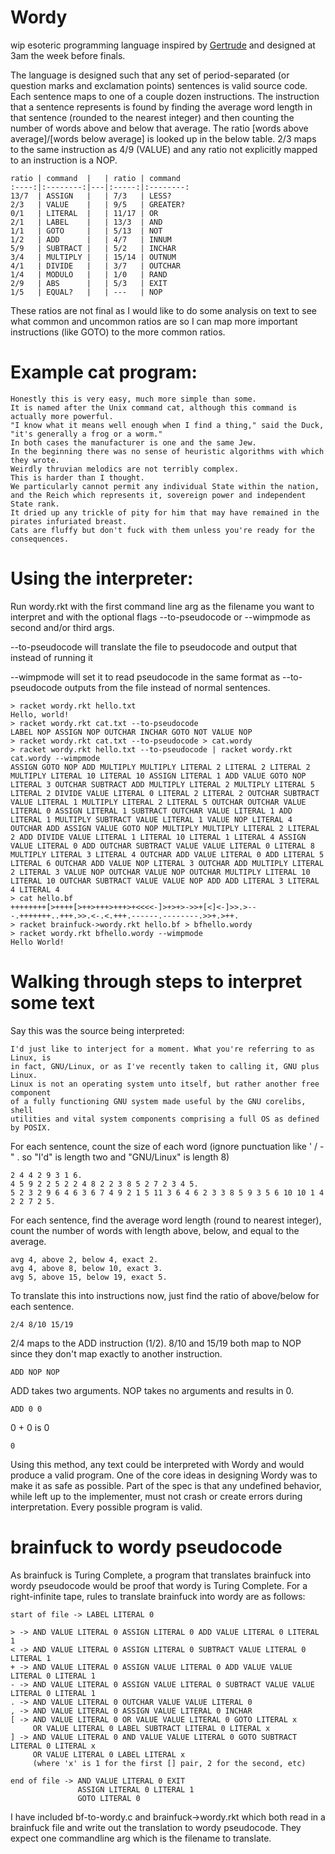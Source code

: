 # Wordy
wip esoteric programming language inspired by [Gertrude](http://p-nand-q.com/programming/languages/gplz/gertrude.html) and designed at 3am the week before finals.

The language is designed such that any set of period-separated (or question marks and exclamation points) sentences is valid source code. Each sentence maps to one of a couple dozen instructions. The instruction that a sentence represents is found by finding the average word length in that sentence (rounded to the nearest integer) and then counting the number of words above and below that average. The ratio [words above average]/[words below average] is looked up in the below table. 2/3 maps to the same instruction as 4/9 (VALUE) and any ratio not explicitly mapped to an instruction is a NOP.

    ratio | command  |   | ratio | command 
    :----:|:--------:|---|:-----:|:--------:
    13/7  | ASSIGN   |   | 7/3   | LESS?   
    2/3   | VALUE    |   | 9/5   | GREATER?
    0/1   | LITERAL  |   | 11/17 | OR      
    2/1   | LABEL    |   | 13/3  | AND     
    1/1   | GOTO     |   | 5/13  | NOT     
    1/2   | ADD      |   | 4/7   | INNUM   
    5/9   | SUBTRACT |   | 5/2   | INCHAR  
    3/4   | MULTIPLY |   | 15/14 | OUTNUM  
    4/1   | DIVIDE   |   | 3/7   | OUTCHAR 
    1/4   | MODULO   |   | 1/0   | RAND    
    2/9   | ABS      |   | 5/3   | EXIT    
    1/5   | EQUAL?   |   | ---   | NOP     

These ratios are not final as I would like to do some analysis on text to see what common and uncommon ratios are so I can map more important instructions (like GOTO) to the more common ratios.

# Example cat program:

    Honestly this is very easy, much more simple than some.  
    It is named after the Unix command cat, although this command is actually more powerful.
    "I know what it means well enough when I find a thing," said the Duck, "it's generally a frog or a worm."
    In both cases the manufacturer is one and the same Jew.
    In the beginning there was no sense of heuristic algorithms with which they wrote.
    Weirdly thruvian melodics are not terribly complex.
    This is harder than I thought.
    We particularly cannot permit any individual State within the nation, and the Reich which represents it, sovereign power and independent State rank.
    It dried up any trickle of pity for him that may have remained in the pirates infuriated breast.
    Cats are fluffy but don't fuck with them unless you're ready for the consequences.

# Using the interpreter:

Run wordy.rkt with the first command line arg as the filename you want to interpret and with the optional flags --to-pseudocode or --wimpmode as second and/or third args. 

--to-pseudocode will translate the file to pseudocode and output that instead of running it

--wimpmode will set it to read pseudocode in the same format as --to-pseudocode outputs from the file instead of normal sentences.

    > racket wordy.rkt hello.txt
    Hello, world!
    > racket wordy.rkt cat.txt --to-pseudocode
    LABEL NOP ASSIGN NOP OUTCHAR INCHAR GOTO NOT VALUE NOP
    > racket wordy.rkt cat.txt --to-pseudocode > cat.wordy
    > racket wordy.rkt hello.txt --to-pseudocode | racket wordy.rkt cat.wordy --wimpmode
    ASSIGN GOTO NOP ADD MULTIPLY MULTIPLY LITERAL 2 LITERAL 2 LITERAL 2 MULTIPLY LITERAL 10 LITERAL 10 ASSIGN LITERAL 1 ADD VALUE GOTO NOP LITERAL 3 OUTCHAR SUBTRACT ADD MULTIPLY LITERAL 2 MULTIPLY LITERAL 5 LITERAL 2 DIVIDE VALUE LITERAL 0 LITERAL 2 LITERAL 2 OUTCHAR SUBTRACT VALUE LITERAL 1 MULTIPLY LITERAL 2 LITERAL 5 OUTCHAR OUTCHAR VALUE LITERAL 0 ASSIGN LITERAL 1 SUBTRACT OUTCHAR VALUE LITERAL 1 ADD LITERAL 1 MULTIPLY SUBTRACT VALUE LITERAL 1 VALUE NOP LITERAL 4 OUTCHAR ADD ASSIGN VALUE GOTO NOP MULTIPLY MULTIPLY LITERAL 2 LITERAL 2 ADD DIVIDE VALUE LITERAL 1 LITERAL 10 LITERAL 1 LITERAL 4 ASSIGN VALUE LITERAL 0 ADD OUTCHAR SUBTRACT VALUE VALUE LITERAL 0 LITERAL 8 MULTIPLY LITERAL 3 LITERAL 4 OUTCHAR ADD VALUE LITERAL 0 ADD LITERAL 5 LITERAL 6 OUTCHAR ADD VALUE NOP LITERAL 3 OUTCHAR ADD MULTIPLY LITERAL 2 LITERAL 3 VALUE NOP OUTCHAR VALUE NOP OUTCHAR MULTIPLY LITERAL 10 LITERAL 10 OUTCHAR SUBTRACT VALUE VALUE NOP ADD ADD LITERAL 3 LITERAL 4 LITERAL 4
    > cat hello.bf
    ++++++++[>++++[>++>+++>+++>+<<<<-]>+>+>->>+[<]<-]>>.>---.+++++++..+++.>>.<-.<.+++.------.--------.>>+.>++.
    > racket brainfuck->wordy.rkt hello.bf > bfhello.wordy
    > racket wordy.rkt bfhello.wordy --wimpmode
    Hello World!

# Walking through steps to interpret some text

Say this was the source being interpreted:

    I'd just like to interject for a moment. What you're referring to as Linux, is
    in fact, GNU/Linux, or as I've recently taken to calling it, GNU plus Linux.
    Linux is not an operating system unto itself, but rather another free component
    of a fully functioning GNU system made useful by the GNU corelibs, shell
    utilities and vital system components comprising a full OS as defined by POSIX.

For each sentence, count the size of each word (ignore punctuation like ' / - " . so "I'd" is length two and "GNU/Linux" is length 8)

    2 4 4 2 9 3 1 6.
    4 5 9 2 2 5 2 2 4 8 2 2 3 8 5 2 7 2 3 4 5.
    5 2 3 2 9 6 4 6 3 6 7 4 9 2 1 5 11 3 6 4 6 2 3 3 8 5 9 3 5 6 10 10 1 4 2 2 7 2 5.

For each sentence, find the average word length (round to nearest integer), count the number of words with length above, below, and equal to the average.

    avg 4, above 2, below 4, exact 2.
    avg 4, above 8, below 10, exact 3.
    avg 5, above 15, below 19, exact 5.

To translate this into instructions now, just find the ratio of above/below for each sentence.

    2/4 8/10 15/19

2/4 maps to the ADD instruction (1/2). 8/10 and 15/19 both map to NOP since they don't map exactly to another instruction.

    ADD NOP NOP

ADD takes two arguments. NOP takes no arguments and results in 0.

    ADD 0 0

0 + 0 is 0

    0

Using this method, any text could be interpreted with Wordy and would produce a valid program. One of the core ideas in designing Wordy was to make it as safe as possible. Part of the spec is that any undefined behavior, while left up to the implementer, must not crash or create errors during interpretation. Every possible program is valid.

# brainfuck to wordy pseudocode

As brainfuck is Turing Complete, a program that translates brainfuck into wordy pseudocode would be proof that wordy is Turing Complete.
For a right-infinite tape, rules to translate brainfuck into wordy are as follows:
    
    start of file -> LABEL LITERAL 0
    
    > -> AND VALUE LITERAL 0 ASSIGN LITERAL 0 ADD VALUE LITERAL 0 LITERAL 1
    < -> AND VALUE LITERAL 0 ASSIGN LITERAL 0 SUBTRACT VALUE LITERAL 0 LITERAL 1
    + -> AND VALUE LITERAL 0 ASSIGN VALUE LITERAL 0 ADD VALUE VALUE LITERAL 0 LITERAL 1
    - -> AND VALUE LITERAL 0 ASSIGN VALUE LITERAL 0 SUBTRACT VALUE VALUE LITERAL 0 LITERAL 1
    . -> AND VALUE LITERAL 0 OUTCHAR VALUE VALUE LITERAL 0
    , -> AND VALUE LITERAL 0 ASSIGN VALUE LITERAL 0 INCHAR
    [ -> AND VALUE LITERAL 0 OR VALUE VALUE LITERAL 0 GOTO LITERAL x
         OR VALUE LITERAL 0 LABEL SUBTRACT LITERAL 0 LITERAL x
    ] -> AND VALUE LITERAL 0 AND VALUE VALUE LITERAL 0 GOTO SUBTRACT LITERAL 0 LITERAL x
         OR VALUE LITERAL 0 LABEL LITERAL x
         (where 'x' is 1 for the first [] pair, 2 for the second, etc)
    
    end of file -> AND VALUE LITERAL 0 EXIT
                   ASSIGN LITERAL 0 LITERAL 1
                   GOTO LITERAL 0

I have included bf-to-wordy.c and brainfuck->wordy.rkt which both read in a brainfuck file and write out the translation to wordy pseudocode. They expect one commandline arg which is the filename to translate.
